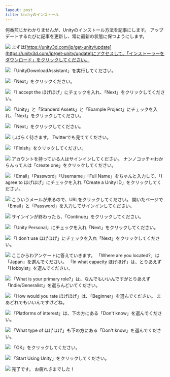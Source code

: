 ```yaml
---
layout: post
title: Unityのインストール
---
```

何番煎じかわかりませんが、Unityのインストール方法を記事にします。
アップデートするたびに記事を更新し、常に最新の状態に保つようにします。

![](/assets/UnityInstall/0.jpg)
まずは[https://unity3d.com/jp/get-unity/update](https://unity3d.com/jp/get-unity/update)にアクセスして、「インストーラーをダウンロード」をクリックしてください。

![](/assets/UnityInstall/1.jpg)
「UnityDownloadAssistant」を実行してください。

![](/assets/UnityInstall/2.jpg)
「Next」をクリックください。

![](/assets/UnityInstall/3.jpg)
「I accept the ほげほげ」にチェックを入れ、「Next」をクリックしてください。

![](/assets/UnityInstall/4.jpg)
「Unity」と「Standerd Assets」と「Example Project」にチェックを入れ、「Next」をクリックしてください。

![](/assets/UnityInstall/5.jpg)
「Next」をクリックしてください。

![](/assets/UnityInstall/6.jpg)
しばらく待さます。
Twitterでも見ててください。

![](/assets/UnityInstall/7.jpg)
「Finish」をクリックしてください。

![](/assets/UnityInstall/8.jpg)
アカウントを持っている人はサインインしてください。
ナンノコッチャわからんって人は「create one」をクリックしてください。

![](/assets/UnityInstall/9.jpg)
「Email」「Password」「Username」「Full Name」をちゃんと入力して、「I agree to ほげほげ」にチェックを入れ「Create a Unity ID」をクリックしてください。

![](/assets/UnityInstall/10.jpg)
こういうメールが来るので、URLをクリックしてください。
開いたページで「Email」と「Password」を入力してサインインしてください。

![](/assets/UnityInstall/11.jpg)
サインインが終わったら、「Continue」をクリックしてください。

![](/assets/UnityInstall/12.jpg)
「Unity Personal」にチェックを入れ「Next」をクリックしてください。

![](/assets/UnityInstall/13.jpg)
「I don't use ほげほげ」にチェックを入れ「Next」をクリックしてください。

![](/assets/UnityInstall/14.jpg)
ここからわアンケートに答えていきます。
「Where are you located?」は「Japan」を選んでください。
「In what capacity ほげほげ」は、とりあえず「Hobbyist」を選んでください。

![](/assets/UnityInstall/15.jpg)
「What is your primary role?」は、なんでもいいんですがとりあえず「Indie/Generalist」を選らんどいてください。

![](/assets/UnityInstall/16.jpg)
「How would you rate ほげほげ」は、「Beginner」を選んでください。
まあどれでもいいんですけどね。

![](/assets/UnityInstall/17.jpg)
「Platforms of interest」は、下の方にある「Don't know」を選んでください。

![](/assets/UnityInstall/18.jpg)
「What type of ほげほげ」も下の方にある「Don't know」を選んでください。

![](/assets/UnityInstall/19.jpg)
「OK」をクリックしてください。

![](/assets/UnityInstall/20.jpg)
「Start Using Unity」をクリックしてください。

![](/assets/UnityInstall/21.jpg)
完了です。
お疲れさまでした！
